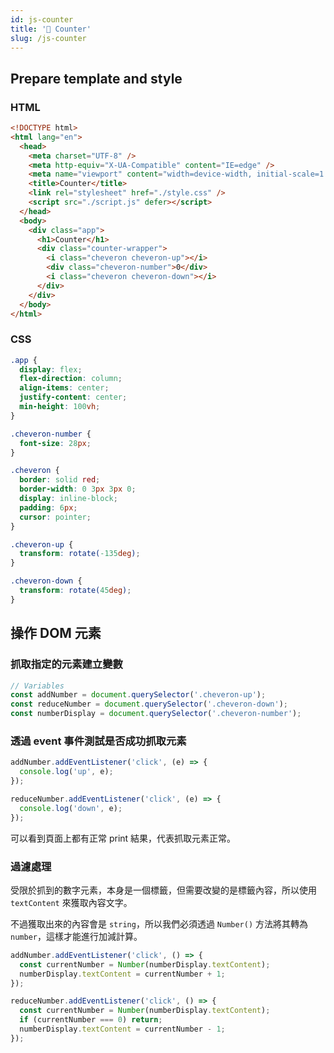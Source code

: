 ```yaml
---
id: js-counter
title: '📜 Counter'
slug: /js-counter
---
```


## Prepare template and style

### HTML

```html
<!DOCTYPE html>
<html lang="en">
  <head>
    <meta charset="UTF-8" />
    <meta http-equiv="X-UA-Compatible" content="IE=edge" />
    <meta name="viewport" content="width=device-width, initial-scale=1.0" />
    <title>Counter</title>
    <link rel="stylesheet" href="./style.css" />
    <script src="./script.js" defer></script>
  </head>
  <body>
    <div class="app">
      <h1>Counter</h1>
      <div class="counter-wrapper">
        <i class="cheveron cheveron-up"></i>
        <div class="cheveron-number">0</div>
        <i class="cheveron cheveron-down"></i>
      </div>
    </div>
  </body>
</html>
```

### CSS

```css
.app {
  display: flex;
  flex-direction: column;
  align-items: center;
  justify-content: center;
  min-height: 100vh;
}

.cheveron-number {
  font-size: 28px;
}

.cheveron {
  border: solid red;
  border-width: 0 3px 3px 0;
  display: inline-block;
  padding: 6px;
  cursor: pointer;
}

.cheveron-up {
  transform: rotate(-135deg);
}

.cheveron-down {
  transform: rotate(45deg);
}
```

## 操作 DOM 元素

### 抓取指定的元素建立變數

```javascript
// Variables
const addNumber = document.querySelector('.cheveron-up');
const reduceNumber = document.querySelector('.cheveron-down');
const numberDisplay = document.querySelector('.cheveron-number');
```

### 透過 event 事件測試是否成功抓取元素

```javascript
addNumber.addEventListener('click', (e) => {
  console.log('up', e);
});

reduceNumber.addEventListener('click', (e) => {
  console.log('down', e);
});
```

可以看到頁面上都有正常 print 結果，代表抓取元素正常。

### 過濾處理

受限於抓到的數字元素，本身是一個標籤，但需要改變的是標籤內容，所以使用 `textContent` 來獲取內容文字。

不過獲取出來的內容會是 `string`，所以我們必須透過 `Number()` 方法將其轉為 `number`，這樣才能進行加減計算。

```javascript
addNumber.addEventListener('click', () => {
  const currentNumber = Number(numberDisplay.textContent);
  numberDisplay.textContent = currentNumber + 1;
});

reduceNumber.addEventListener('click', () => {
  const currentNumber = Number(numberDisplay.textContent);
  if (currentNumber === 0) return;
  numberDisplay.textContent = currentNumber - 1;
});
```
